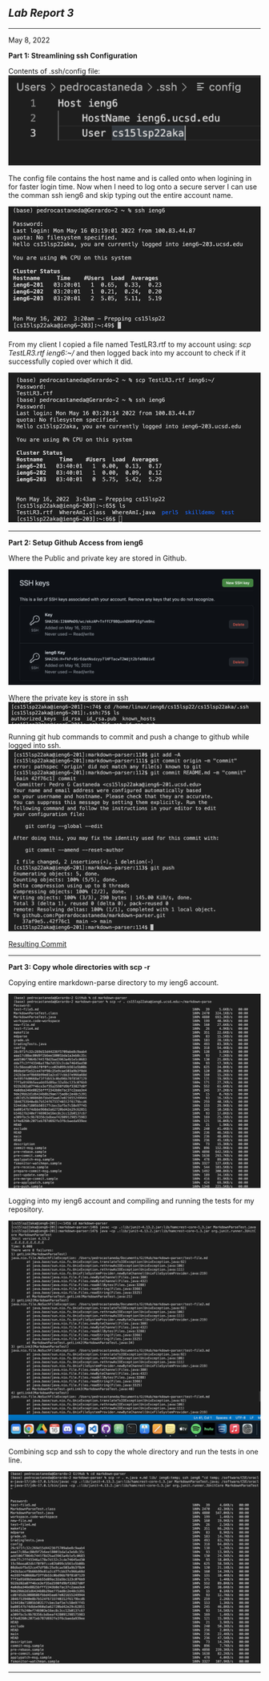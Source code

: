 ***Lab Report 3***
---
---

May 8, 2022

**Part 1: Streamlining ssh Configuration**

Contents of .ssh/config file:
![LR3-Pic1](LR3-pic1.png)

The config file contains the host name and is called onto when logining in for faster login time. Now when I need to log onto a secure server I can use the comman ssh ieng6 and skip typing out the entire account name.

![LR3-Pic2](LR3-pic2.png)

From my client I copied a file named TestLR3.rtf to my account using: *scp TestLR3.rtf ieng6:~/* and then logged back into my account to check if it successfully copied over which it did.

![LR3-Pic3](LR3-pic3.png)

---

**Part 2: Setup Github Access from ieng6**

Where the Public and private key are stored in Github.

![LR3-Pic7](LR3-pic7.png)

Where the private key is store in ssh
![LR3-Pic5](LR3-pic5.png)

Running git hub commands to commit and push a change to github while logged into ssh.
![LR3-Pic6](LR3-pic6.png)

[Resulting Commit](https://github.com/Pgerardocastaneda/markdown-parser/commit/42f76c1b42341e1c7c362d7db0ba8cd6585b0910)

---

**Part 3: Copy whole directories with scp -r**

Copying entire markdown-parse directory to my ieng6 account.

![LR3-Pic8](LR3-pic8.png)

Logging into my ieng6 account and compiling and running the tests for my repository.

![LR3-Pic9](LR3-pic9.png)

Combining scp and ssh to copy the whole directory and run the tests in one line.

![LR3-Pic10](LR3-pic10.png)


---
